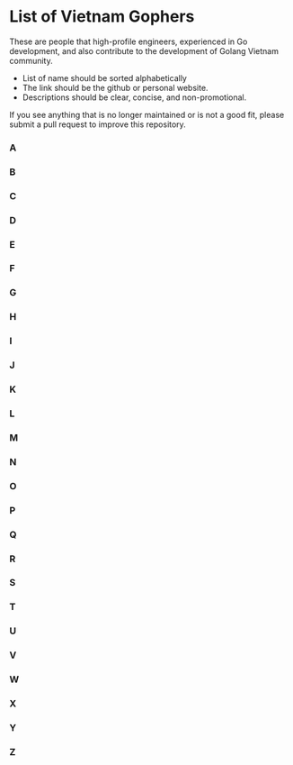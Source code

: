 # List of Vietnam Gophers

These are people that high-profile engineers, experienced in Go development, and also contribute to the development of Golang Vietnam community.

- List of name should be sorted alphabetically
- The link should be the github or personal website.
- Descriptions should be clear, concise, and non-promotional.

If you see anything that is no longer maintained or is not a good fit, please submit a pull request to improve this repository.

### A

### B

### C

### D

### E

### F

### G

### H

### I

### J

### K

### L

### M

### N

### O

### P

### Q

### R

### S

### T

### U

### V

### W

### X

### Y

### Z
